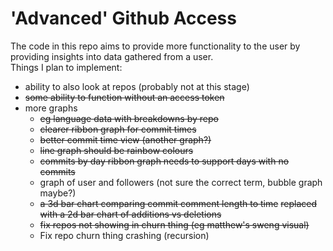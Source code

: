 # 'Advanced' Github Access

The code in this repo aims to provide more functionality to the user by providing insights into data gathered from a user.  
Things I plan to implement:
- ability to also look at repos (probably not at this stage)
- ~~some ability to function without an access token~~
- more graphs
  - ~~eg language data with breakdowns by repo~~
  - ~~clearer ribbon graph for commit times~~
  - ~~better commit time view (another graph?)~~
  - ~~line graph should be rainbow colours~~
  - ~~commits by day ribbon graph needs to support days with no commits~~
  - graph of user and followers (not sure the correct term, bubble graph maybe?)
  - ~~a 3d bar chart comparing commit comment length to time~~ ~~replaced with a 2d bar chart of additions vs deletions~~
  - ~~fix repos not showing in churn thing (eg matthew's sweng visual)~~   
  - Fix repo churn thing crashing (recursion)
